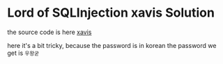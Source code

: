 # Lord of SQLInjection xavis Solution

the source code is here [xavis](./scripts/xavis.py)

here it's a bit tricky, because the password is in korean 
the password we get is `우왕굳`
